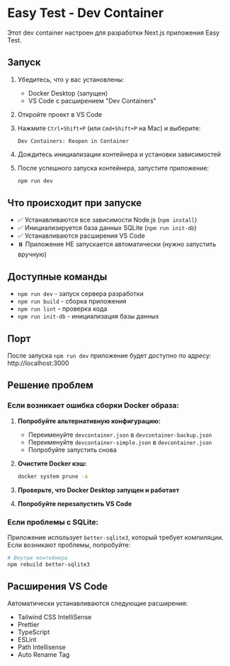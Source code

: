 # Easy Test - Dev Container

Этот dev container настроен для разработки Next.js приложения Easy Test.

## Запуск

1. Убедитесь, что у вас установлены:
   - Docker Desktop (запущен)
   - VS Code с расширением "Dev Containers"

2. Откройте проект в VS Code

3. Нажмите `Ctrl+Shift+P` (или `Cmd+Shift+P` на Mac) и выберите:
   ```
   Dev Containers: Reopen in Container
   ```

4. Дождитесь инициализации контейнера и установки зависимостей

5. После успешного запуска контейнера, запустите приложение:
   ```bash
   npm run dev
   ```

## Что происходит при запуске

- ✅ Устанавливаются все зависимости Node.js (`npm install`)
- ✅ Инициализируется база данных SQLite (`npm run init-db`)
- ✅ Устанавливаются расширения VS Code
- ⏸️ Приложение НЕ запускается автоматически (нужно запустить вручную)

## Доступные команды

- `npm run dev` - запуск сервера разработки
- `npm run build` - сборка приложения
- `npm run lint` - проверка кода
- `npm run init-db` - инициализация базы данных

## Порт

После запуска `npm run dev` приложение будет доступно по адресу: http://localhost:3000

## Решение проблем

### Если возникает ошибка сборки Docker образа:

1. **Попробуйте альтернативную конфигурацию:**
   - Переименуйте `devcontainer.json` в `devcontainer-backup.json`
   - Переименуйте `devcontainer-simple.json` в `devcontainer.json`
   - Попробуйте запустить снова

2. **Очистите Docker кэш:**
   ```bash
   docker system prune -a
   ```

3. **Проверьте, что Docker Desktop запущен и работает**

4. **Попробуйте перезапустить VS Code**

### Если проблемы с SQLite:

Приложение использует `better-sqlite3`, который требует компиляции. Если возникают проблемы, попробуйте:

```bash
# Внутри контейнера
npm rebuild better-sqlite3
```

## Расширения VS Code

Автоматически устанавливаются следующие расширения:
- Tailwind CSS IntelliSense
- Prettier
- TypeScript
- ESLint
- Path Intellisense
- Auto Rename Tag 